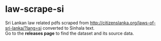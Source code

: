 # law-scrape-si
Sri Lankan law related pdfs scraped from http://citizenslanka.org/laws-of-sri-lanka/?lang=si converted to Sinhala text.<br>
Go to the <b>releases page</b> to find the dataset and its source data.
